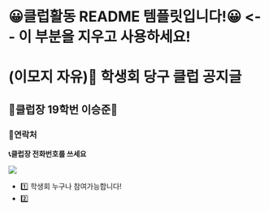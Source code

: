 # 😀클럽활동 README 템플릿입니다!😀 <-- 이 부분을 지우고 사용하세요!

# (이모지 자유)🎱 학생회 당구 클럽 공지글

## 👑클럽장 19학번 이승준👑
### 📱연락처
__📞클럽장 전화번호를 쓰세요__  

<img src="https://img.shields.io/badge/-카카오톡ID-FFCD00?style=for-the-badge&logo=KaKaoTalk&logoColor=white">

- 1️⃣ 학생회 누구나 참여가능합니다!
- 2️⃣ 


